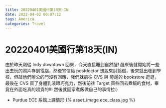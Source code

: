 ```yaml
---
title: 20220401美國行第18天-IN
date: 2022-04-02 00:07:12
tags: America
categories: Travel
---
```

# 20220401美國行第18天(IN)

由於昨天剛從 Indy downtown 回來，今天直接睡到自然醒! 醒來後就開始將一些出去玩的照片存到電腦，然後寄信給 postdoctor 想說來討論個，後來就出發到學校，但敲他們辦公的門沒有回應，我們就前往 CVS 與 旁邊的 bookstore 逛逛，最後在 CVS 買了身體乳液跟巧克力，然後前往 Target 買些回去煮飯的食材，畢竟在外面吃真的超貴的!!! 然後就回家煮飯做自己的事情拉:)

- Purdue ECE 系館上課情形
 {% asset_image ece_class.jpg %}